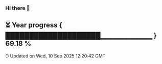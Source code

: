 ### Hi there 👋
⏳ Year progress { ████████████████████▁▁▁▁▁▁▁▁▁▁ } 69.18 %
---
⏰ Updated on Wed, 10 Sep 2025 12:20:42 GMT

